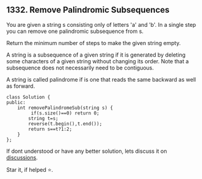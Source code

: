 ## 1332. Remove Palindromic Subsequences

You are given a string s consisting only of letters 'a' and 'b'. In a single step you can remove one palindromic subsequence from s.

Return the minimum number of steps to make the given string empty.

A string is a subsequence of a given string if it is generated by deleting some characters of a given string without changing its order. Note that a subsequence does not necessarily need to be contiguous.

A string is called palindrome if is one that reads the same backward as well as forward.

```
class Solution {
public:
    int removePalindromeSub(string s) {
         if(s.size()==0) return 0;
        string t=s;
        reverse(t.begin(),t.end());
        return s==t?1:2;
    }
};
```
If dont understood or have any better solution, lets discuss it on [discussions](https://github.com/Jimmy5467/CP/discussions). 

Star it, if helped ⭐.
